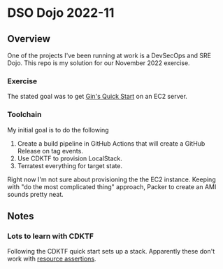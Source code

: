 # DSO Dojo 2022-11

## Overview

One of the projects I've been running at work is a DevSecOps and SRE Dojo. This repo is my solution for our November 2022 exercise.

### Exercise

The stated goal was to get [Gin's Quick Start](https://github.com/gin-gonic/gin#quick-start) on an EC2 server.

### Toolchain

My initial goal is to do the following

1. Create a build pipeline in GitHub Actions that will create a GitHub Release on tag events.
2. Use CDKTF to provision LocalStack.
3. Terratest everything for target state.

Right now I'm not sure about provisioning the the EC2 instance. Keeping with "do the most complicated thing" approach, Packer to create an AMI sounds pretty neat.

## Notes

### Lots to learn with CDKTF

Following the CDKTF quick start sets up a stack. Apparently these don't work with [resource assertions](https://github.com/hashicorp/terraform-cdk/issues/1850#issuecomment-1153883827).
